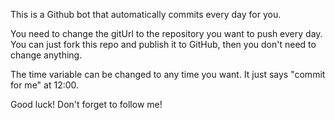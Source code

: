 This is a Github bot that automatically commits every day for you.

You need to change the gitUrl to the repository you want to push every day.
You can just fork this repo and publish it to GitHub, then you don't need to change anything.

The time variable can be changed to any time you want.
It just says "commit for me" at 12:00.

Good luck! Don't forget to follow me!
